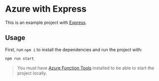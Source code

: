 # Azure with Express

This is an example project with [Express](https://expressjs.com/).

## Usage

First, run `npm i` to install the dependencies and run the project with:

```bash
npm run start
```

> You must have [Azure Function Tools](https://docs.microsoft.com/en-us/azure/azure-functions/functions-run-local?tabs=v4%2Clinux%2Ccsharp%2Cportal%2Cbash) installed to be able to start the project locally.
